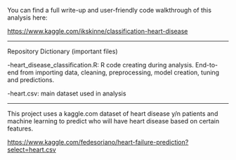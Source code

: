 You can find a full write-up and user-friendly code walkthrough of this analysis here:

https://www.kaggle.com/ikskinne/classification-heart-disease

---
Repository Dictionary (important files)

-heart_disease_classification.R: R code creating during analysis. End-to-end from importing data, cleaning, preprocessing, model creation, tuning and predictions.

-heart.csv: main dataset used in analysis

---
This project uses a kaggle.com dataset of heart disease y/n patients and machine learning to predict who will have heart disease based on certain features.

https://www.kaggle.com/fedesoriano/heart-failure-prediction?select=heart.csv
